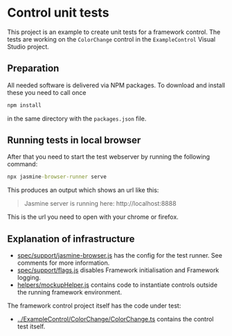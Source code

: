 # Control unit tests

This project is an example to create unit tests for a framework control. The tests are working on the `ColorChange` control in the `ExampleControl` Visual Studio project.

## Preparation

All needed software is delivered via NPM packages. To download and install these you need to call once

```cmd
npm install
```

in the same directory with the `packages.json` file.

## Running tests in local browser

After that you need to start the test webserver by running the following command:

```cmd
npx jasmine-browser-runner serve
```

This produces an output which shows an url like this:

> Jasmine server is running here: http://localhost:8888

This is the url you need to open with your chrome or firefox.

## Explanation of infrastructure

- [spec/support/jasmine-browser.js](spec/support/jasmine-browser.js) has the config for the test runner. See comments for more information.
- [spec/support/flags.js](spec/support/flags.js) disables Framework initialisation and Framework logging.
- [helpers/mockupHelper.js](helpers/mockupHelper.js) contains code to instantiate controls outside the running framework environment.

The framework control project itself has the code under test:

- [../ExampleControl/ColorChange/ColorChange.ts](../ExampleControl/ColorChange/ColorChange.ts) contains the control test itself.
